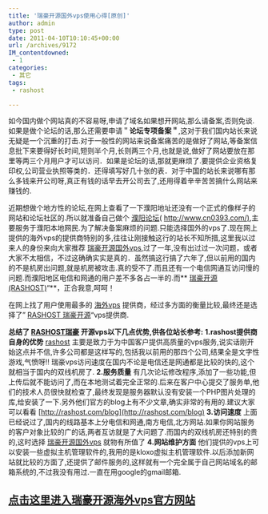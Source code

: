 ```yaml
---
title: '瑞豪开源国外vps使用心得[原创]'
author: admin
type: post
date: 2011-04-10T10:10:45+00:00
url: /archives/9172
IM_contentdowned:
 - 1
categories:
 - 其它
tags:
 - rashost

---
```

如今国内做个网站真的不容易呀,申请了域名如果想开网站,那么请备案,否则免谈.如果是做个论坛的话,那么还需要申请＂**论坛专项备案＂**,这对于我们国内站长来说无疑是一个沉重的打击.对于一般性的网站来说备案痛苦的是做好了网站,等备案信息批下来要得好长时间,短则半个月,长则两三个月,也就是说,做好了网站要放在那里等两三个月用户才可以访问．如果是论坛的话,那就更麻烦了.要提供企业资格复印权,公司营业执照等类的．还得填写好几十张的表．对于中国的站长来说哪有那么多钱来开公司呀,真正有钱的话早去开公司去了,还用得着辛辛苦苦搞什么网站来赚钱的.

近期想做个地方性的论坛,在网上查看了一下濮阳地址还没有一个正式的像样子的网站和论坛社区的.所以就准备自己做个 [濮阳论坛](http://www.cn0393.com)( [http://www.cn0393.com/)](http://www.cn0393.com),主要服务于濮阳本地网民.为了解决备案麻烦的问题.只能选择国外的vps了.现在网上提供的海外vps的提供商特别的多,往往让刚接触这行的站长不知所措,这里我以过来人的身份来向大家推荐 [瑞豪开源国外vps](http://rashost.com),过了一年,没有出过过一次问题，或者大家不太相信，不过这确确实实是真的．虽然搞这行搞了六年了,但以前用的国内的不是机房出问题,就是机房被攻击.真的受不了.而且还有一个电信网通互访问慢的问题.而濮阳地区电信和网通的用户差不多各占一半的.而** [瑞豪开源(RASHOST)](http://rashost.com/)“**，正合我意,呵呵！

在网上找了用户使用最多的 [海外vps](http://rashost.com) 提供商，经过多方面的衡量比较,最终还是选择了” [RASHOST 瑞豪开源](http://rashost.com)“vps提供商.

**总结了 [RASHOST瑞豪](http://rashost.com) 开源vps以下几点优势,供各位站长参考:**
**1.rashost提供商自身的优势**
[rashost](http://rashost.com) 主要是致力于为中国客户提供高质量的vps服务,说实话刚开始这点并不信,许多公司都是这样写的,包括我以前用的那四个公司,结果全是文字性游戏,气愤呀!! 瑞豪vps访问速度在国内不论是电信还是网通都是比较的快的,这个就相当于国内的双线机房了.
**2.服务质量**
有几次论坛修改程序,添加了一些功能,但上传后就不能访问了,而在本地测试着完全正常的.后来在客户中心提交了服务单,他们的技术人员很快就检查了,最终发现是服务器默认没有安装一个PHP图片处理的库,给安装了一下.另外他们官方的blog上有不少文章,确实非常的有用的.建议大家可以看看 [http://rashost.com/blog](http://rashost.com/blog)
**3.访问速度**
上面已经说过了,国内的线路基本上分电信和网通,南方电信,北方网站.如果你网站服务的客户对象比较的广的话,两者互访就是了大问题了.而国内的双线机房还特别的贵的,这时选择 [瑞豪开源国外vps](http://rashost.com/) 就物有所值了
**4.网站维护方面**
他们提供的vps上可以安装一些虚拟主机管理软件的,我用的是kloxo虚拟主机管理软件.以后添加新网站就比较的方面了,还提供了邮件服务的,这样就有一个完全属于自己网站域名的邮箱系统的,不过我没有用过.一直在用google的gmail邮箱.

## [点击这里进入瑞豪开源海外vps官方网站](http://my.rashost.com/aff.php?aff=598)